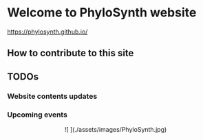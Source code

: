 # Welcome to PhyloSynth website

https://phylosynth.github.io/

## How to contribute to this site



## TODOs

### Website contents updates

### Upcoming events

<center>
![ ](./assets/images/PhyloSynth.jpg)  
</center>  
